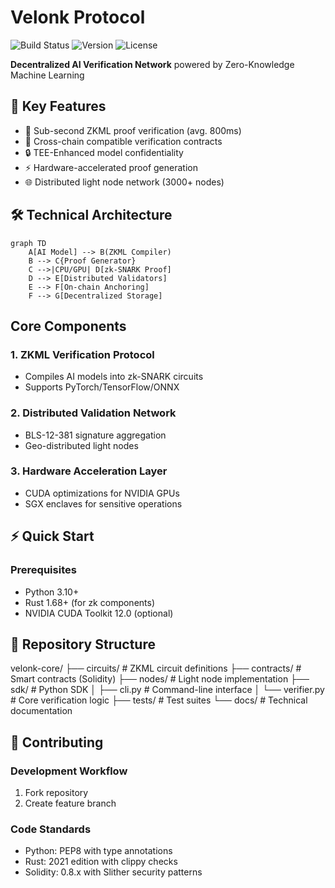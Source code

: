 # Velonk Protocol 
![Build Status](https://img.shields.io/badge/build-passing-brightgreen)
![Version](https://img.shields.io/badge/version-1.0.0-blue)
![License](https://img.shields.io/badge/license-Apache%202.0-red)

**Decentralized AI Verification Network** powered by Zero-Knowledge Machine Learning

## 🌟 Key Features
- 🚀 Sub-second ZKML proof verification (avg. 800ms)
- 🔗 Cross-chain compatible verification contracts
- 🔒 TEE-Enhanced model confidentiality
- ⚡ Hardware-accelerated proof generation
- 🌐 Distributed light node network (3000+ nodes)

## 🛠️ Technical Architecture
```mermaid
graph TD
    A[AI Model] --> B(ZKML Compiler)
    B --> C{Proof Generator}
    C -->|CPU/GPU| D[zk-SNARK Proof]
    D --> E[Distributed Validators]
    E --> F[On-chain Anchoring]
    F --> G[Decentralized Storage]

```

## Core Components

### 1. ZKML Verification Protocol
- Compiles AI models into zk-SNARK circuits
- Supports PyTorch/TensorFlow/ONNX

### 2. Distributed Validation Network
- BLS-12-381 signature aggregation
- Geo-distributed light nodes

### 3. Hardware Acceleration Layer
- CUDA optimizations for NVIDIA GPUs
- SGX enclaves for sensitive operations

## ⚡ Quick Start

### Prerequisites
- Python 3.10+
- Rust 1.68+ (for zk components)
- NVIDIA CUDA Toolkit 12.0 (optional)

## 📂 Repository Structure
velonk-core/
├── circuits/           # ZKML circuit definitions
├── contracts/          # Smart contracts (Solidity)
├── nodes/              # Light node implementation
├── sdk/                # Python SDK
│   ├── cli.py          # Command-line interface
│   └── verifier.py     # Core verification logic
├── tests/              # Test suites
└── docs/               # Technical documentation

## 🤝 Contributing
### Development Workflow
 1. Fork repository
 2. Create feature branch

### Code Standards
- Python: PEP8 with type annotations
- Rust: 2021 edition with clippy checks
- Solidity: 0.8.x with Slither security patterns
